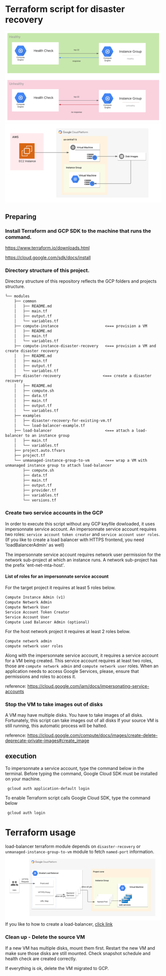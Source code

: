 # Terraform script for disaster recovery 

![Disaster-recover](disaster-recovery.png)
![Instance-template](instance-template.png)

## Preparing
### Install Terraform and GCP SDK to the machine that runs the command.

https://www.terraform.io/downloads.html


https://cloud.google.com/sdk/docs/install

### Directory structure of this project.
Directory structure of this repository reflects the GCP folders and projects structure.
``` 
└── modules
    ├── common
    │   ├── README.md
    │   ├── main.tf
    │   ├── output.tf
    │   └── variables.tf
    ├── compute-instance                     <=== provision a VM
    │   ├── README.md
    │   ├── main.tf
    │   └── variables.tf
    ├── compute-instance-disaster-recovery   <=== provision a VM and create disaster recovery
    │   ├── README.md
    │   ├── main.tf
    │   ├── output.tf
    │   └── variables.tf
    ├── disaster-recovery                   <=== create a disaster recovery
    │   ├── README.md
    │   ├── compute.sh
    │   ├── data.tf
    │   ├── main.tf
    │   ├── output.tf
    │   └── variables.tf
    ├── examples
    │   ├── disaster-recovery-for-existing-vm.tf
    │   └── load-balancer-example.tf
    ├── load-balancer                        <=== attach a load-balancer to an instance group
    │   ├── main.tf
    │   └── variables.tf
    ├── project.auto.tfvars
    ├── project.tf
    └── unmanaged-instance-group-to-vm       <=== wrap a VM with unmanaged instance group to attach load-balancer
        ├── compute.sh
        ├── data.tf
        ├── main.tf
        ├── output.tf
        ├── provider.tf
        ├── variables.tf
        └── versions.tf
```

### Create two service accounts in the GCP
In order to execute this script without any GCP keyfile dowloaded, it uses 
impersonnate service account. 
An impersonnate service account requires two roles:
`service account token creator` and `service account user roles`.
(If you like to create a load balancer with HTTPS frontend, you need 'loadBalancerAdmin' as well)

The impersonnate service account requires network user permission for the network sub-project at which an instance runs. 
A network sub-project has the prefix 'ent-net-mta-host'.

#### List of roles for an impersonnate service account
For the target project it requires at least 5 roles below.
```
Compute Instance Admin (v1)
Compute Network Admin
Compute Network User
Service Account Token Creator
Service Account User
Compute Load Balancer Admin (optional)
```

For the host network project it requires at least 2 roles below.
``` 
Compute network admin 
compute network user roles
```

Along with the impersonnate service account, it requires a service account for a VM being created.
This service account requires at least two roles, those are `compute network admin` and `compute network user` roles. 
When an application needs to access Google Services,
please, ensure that permissions and roles to access it. 

reference: https://cloud.google.com/iam/docs/impersonating-service-accounts

### Stop the VM to take images out of disks 

A VM may have multiple disks. 
You have to take images of all disks.
Fortunately, this script can take images out of all disks
If your source VM is still running, this automatic process will be halted.

reference: https://cloud.google.com/compute/docs/images/create-delete-deprecate-private-images#create_image

## execution
To impersonnate a service account, type the command below in the terminal.
Before typing the command, Google Cloud SDK must be installed on your machine.
``` 
 gcloud auth application-default login 
```

To enable Terraform script calls Google Cloud SDK, type the command below
``` 
 gcloud auth login
```

# Terraform usage

load-balancer terraform module depends on `disaster-recovery` or `unmanaged-instance-group-to-vm` module to fetch `named-port` information.
![loadbalancer.png](Loadbalancer.png) 
If you like to how to create a load-balancer, [click link](Loadbalancer.md)

### Clean up - Delete the source VM
If a new VM has multiple disks, mount them first.
Restart the new VM and make sure those disks are still mounted.
Check snapshot schedule and health check are created correctly.

If everything is ok, delete the VM migrated to GCP.